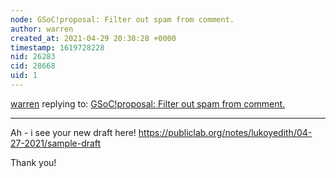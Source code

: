 ```yaml
---
node: GSoC!proposal: Filter out spam from comment. 
author: warren
created_at: 2021-04-29 20:30:28 +0000
timestamp: 1619728228
nid: 26283
cid: 28668
uid: 1
---
```




[warren](../profile/warren) replying to: [GSoC!proposal: Filter out spam from comment. ](../notes/lukoyedith/04-20-2021/gsoc-proposal-filter-out-spam-from-comment)

----
Ah - i see your new draft here! https://publiclab.org/notes/lukoyedith/04-27-2021/sample-draft

Thank you!